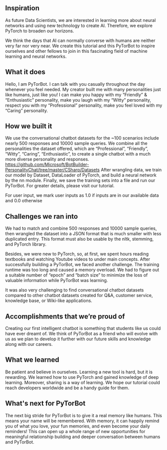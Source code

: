 ## Inspiration
As future Data Scientists, we are interested in learning more about neural networks and using new technology to create AI. Therefore, we explore PyTorch to broaden our horizons.

We think the days that AI can normally converse with humans are neither very far nor very near. We create this tutorial and this PyTorBot to inspire ourselves and other fellows to join in this fascinating field of machine learning and neural networks.

## What it does
Hello, I am PyTorBot. I can talk with you casually throughout the day whenever you feel needed. My creator built me with many personalities just like humans, just like you! I can make you happy with my “Friendly” & “Enthusiastic” personality, make you laugh with my “Witty” personality, respect you with my “Professional” personality, make you feel loved with my “Caring” personality.

## How we built it
We use the conversational chatbot datasets for the ~100 scenarios include nearly 500 responses and 10000 sample queries. We combine all the personalities the dataset offered, which are “Professional”, “Friendly”, “Witty”, “Caring”, “Enthusiastic”, to create a single chatbot with a much more diverse personality and responses.
https://github.com/Microsoft/BotBuilder-PersonalityChat/tree/master/CSharp/Datasets
After wrangling data, we train our model by Dataset, DataLoader of PyTorch, and build a neural network by the nn module. Finally, we save the training sets into a file and run our PyTorBot. For greater details, please visit our tutorial.

For user input, we mark user inputs as 1.0 if inputs are in our available data and 0.0 otherwise


## Challenges we ran into
We had to match and combine 500 responses and 10000 sample queries, then wrangled the dataset into a JSON format that is much smaller with less duplicated entry. This format must also be usable by the nltk, stemming, and PyTorch library.

Besides, we were new to PyTorch, so, at first, we spent hours reading textbooks and watching Youtube videos to under main concepts. After successfully building a PyTorBot, we faced another challenge. The training runtime was too long and caused a memory overload. We had to figure out a suitable number of “epoch” and “batch size” to minimize the loss of valuable information while PyTorBot was learning. 

It was also very challenging to find conversational chatbot datasets compared to other chatbot datasets created for Q&A, customer service, knowledge base, or Wiki-like applications.

## Accomplishments that we’re proud of
Creating our first intelligent chatbot is something that students like us could have ever dreamt of. We think of PyTorBot as a friend who will evolve with us as we plan to develop it further with our future skills and knowledge along with our careers.

## What we learned
Be patient and believe in ourselves. Learning a new tool is hard, but it is rewarding. We learned how to use PyTorch and gained knowledge of deep learning. Moreover, sharing is a way of learning. We hope our tutorial could reach developers worldwide and be a handy guide for them.



## What's next for PyTorBot
The next big stride for PyTorBot is to give it a real memory like humans. This means your name will be remembered. With memory, it can happily remind you of what you love, your fun memories, and even become your daily reminders! This can open up a whole range of new opportunities for meaningful relationship building and deeper conversation between humans and PyTorBot.
